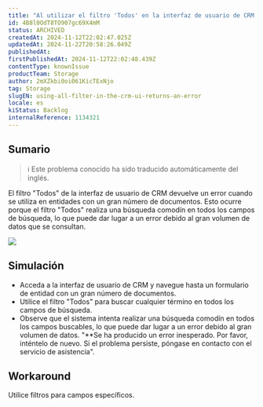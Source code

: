 ```yaml
---
title: "Al utilizar el filtro 'Todos' en la interfaz de usuario de CRM se produce un error"
id: 4B8l0OdT8TO907gc69X4mM
status: ARCHIVED
createdAt: 2024-11-12T22:02:47.025Z
updatedAt: 2024-11-22T20:58:26.049Z
publishedAt: 
firstPublishedAt: 2024-11-12T22:02:48.439Z
contentType: knownIssue
productTeam: Storage
author: 2mXZkbi0oi061KicTExNjo
tag: Storage
slugEN: using-all-filter-in-the-crm-ui-returns-an-error
locale: es
kiStatus: Backlog
internalReference: 1134321
---
```


## Sumario

>ℹ️ Este problema conocido ha sido traducido automáticamente del inglés.


El filtro "Todos" de la interfaz de usuario de CRM devuelve un error cuando se utiliza en entidades con un gran número de documentos. Esto ocurre porque el filtro "Todos" realiza una búsqueda comodín en todos los campos de búsqueda, lo que puede dar lugar a un error debido al gran volumen de datos que se consultan.

 ![](https://raw.githubusercontent.com/vtexdocs/known-issues/refs/heads/main/docs/es/known-issues/Storage/al-utilizar-el-filtro-todos-en-la-interfaz-de-usuario-de-crm-se-produce-un-error_1.png)

##

##

## Simulación



- Acceda a la interfaz de usuario de CRM y navegue hasta un formulario de entidad con un gran número de documentos.
- Utilice el filtro "Todos" para buscar cualquier término en todos los campos de búsqueda.
- Observe que el sistema intenta realizar una búsqueda comodín en todos los campos buscables, lo que puede dar lugar a un error debido al gran volumen de datos.
"**Se ha producido un error inesperado. Por favor, inténtelo de nuevo. Si el problema persiste, póngase en contacto con el servicio de asistencia".



## Workaround


Utilice filtros para campos específicos.

